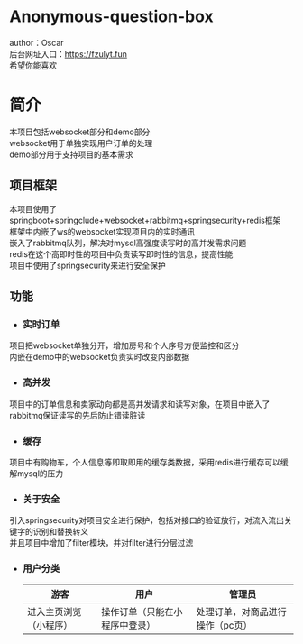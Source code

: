 # Anonymous-question-box 
author：Oscar  
后台网址入口：https://fzulyt.fun  
希望你能喜欢  
# 简介 
本项目包括websocket部分和demo部分  
websocket用于单独实现用户订单的处理  
demo部分用于支持项目的基本需求  
## 项目框架 
本项目使用了springboot+springclude+websocket+rabbitmq+springsecurity+redis框架  
框架中内嵌了ws的websocket实现项目内的实时通讯  
嵌入了rabbitmq队列，解决对mysql高强度读写时的高并发需求问题  
redis在这个高即时性的项目中负责读写即时性的信息，提高性能  
项目中使用了springsecurity来进行安全保护 
## 功能  
 * ### 实时订单
 项目把websocket单独分开，增加房号和个人序号方便监控和区分  
 内嵌在demo中的websocket负责实时改变内部数据  
 * ### 高并发
 项目中的订单信息和卖家动向都是高并发请求和读写对象，在项目中嵌入了rabbitmq保证读写的先后防止错读脏读  
 * ### 缓存
 项目中有购物车，个人信息等即取即用的缓存类数据，采用redis进行缓存可以缓解mysql的压力  
 * ### 关于安全
 引入springsecurity对项目安全进行保护，包括对接口的验证放行，对流入流出关键字的识别和替换转义  
 并且项目中增加了filter模块，并对filter进行分层过滤  
 * ### 用户分类
   游客|用户|管理员
   ---- | ----- | ------ 
   进入主页浏览（小程序）|操作订单（只能在小程序中登录）|处理订单，对商品进行操作（pc页）
 
